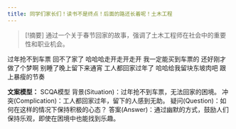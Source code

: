 ```yaml
---
title: 同学们家长们！读书不是终点！后面的路还长着呢！土木工程 
---
```

 > [!摘要]
通过一个关于春节回家的故事，强调了土木工程师在社会中的重要性和职业机会。

过年抢不到车票
回不了家了
哈哈哈走开走开走开
我一定能买到车票的
还好刚才做了个梦啊
别睡了晚上留下来通宵
工人都回家过年了
哈哈给我留块东坡肉吧
跟上暴瘦的节奏

**文案模型：**
SCQA模型
背景(Situation)：过年抢不到车票，无法回家的困境。
冲突(Complication)：工人都回家过年，留下的人感到无助。
疑问(Question)：如何在这样的情况下保持积极的心态？
答案(Answer)：通过幽默的方式，鼓励人们保持乐观，即使在困境中也能找到乐趣。
